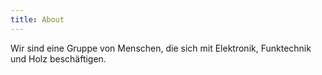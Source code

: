 ```yaml
---
title: About
---
```

Wir sind eine Gruppe von Menschen, die sich mit Elektronik, Funktechnik und
Holz beschäftigen.
